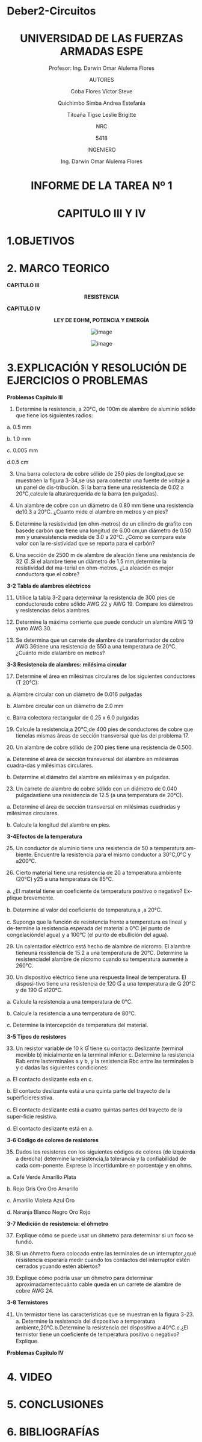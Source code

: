 # Deber2-Circuitos

<div align="center">

# UNIVERSIDAD DE LAS FUERZAS ARMADAS ESPE

Profesor: Ing. Darwin Omar Alulema Flores

AUTORES

Coba Flores Víctor Steve

Quichimbo Simba Andrea Estefania

Titoaña Tigse Leslie Brigitte

NRC
  
5418

INGENIERO

Ing. Darwin Omar Alulema Flores

# INFORME DE LA TAREA Nº 1

# CAPITULO III Y IV 
  
</div>

# 1.OBJETIVOS

# 2. MARCO TEORICO

**CAPITULO III**

<div align="center">

**RESISTENCIA**  
  
</div>

**CAPITULO IV**

<div align="center">
  
**LEY DE EOHM, POTENCIA Y ENERGÍA**
  
![image](https://user-images.githubusercontent.com/84430867/121269033-b69e5480-c884-11eb-9e7e-0ad1bb85f234.png)
  
![image](https://user-images.githubusercontent.com/84430867/121273526-13523d00-c88e-11eb-976d-58fd708909ef.png)

</div>

# **3.EXPLICACIÓN Y RESOLUCIÓN DE EJERCICIOS O PROBLEMAS**

**Problemas Capitulo  III**

1. Determine la resistencia, a 20°C, de 100m de alambre de aluminio sólido que tiene los siguientes radios: 

a. 0.5 mm

b. 1.0 mm

c. 0.005 mm

d.0.5 cm

3. Una barra colectora de cobre sólido de 250 pies de longitud,que se muestraen la ﬁgura 3-34,se usa para conectar una fuente de voltaje a un panel de dis-tribución. Si la barra tiene una resistencia de 0.02 a 20°C,calcule la alturarequerida de la barra (en pulgadas).

5. Un alambre de cobre con un diámetro de 0.80 mm tiene una resistencia de10.3 a 20°C. ¿Cuanto mide el alambre en metros y en pies?

7. Determine la resistividad (en ohm-metros) de un cilindro de graﬁto con basede carbón que tiene una longitud de 6.00 cm,un diámetro de 0.50 mm y unaresistencia medida de 3.0 a 20°C. ¿Cómo se compara este valor con la re-sistividad que se reporta para el carbón?

9. Una sección de 2500 m de alambre de aleación tiene una resistencia de 32  .Si el alambre tiene un diámetro de 1.5 mm,determine la resistividad del ma-terial en ohm-metros. ¿La aleación es mejor conductora que el cobre?

**3-2 Tabla de alambres eléctricos**

11. Utilice la tabla 3-2 para determinar la resistencia de 300 pies de conductoresde cobre sólido AWG 22 y AWG 19. Compare los diámetros y resistencias delos alambres.

13. Determine la máxima corriente que puede conducir un alambre AWG 19 yuno AWG 30.

15. Se determina que un carrete de alambre de transformador de cobre AWG 36tiene una resistencia de 550 a una temperatura de 20°C. ¿Cuánto mide elalambre en metros?

**3-3 Resistencia de alambres: milésima circular**

17. Determine el área en milésimas circulares de los siguientes conductores (T 
20°C):

a. Alambre circular con un diámetro de 0.016 pulgadas

b. Alambre circular con un diámetro de 2.0 mm

c. Barra colectora rectangular de 0.25 x 6.0 pulgadas

19. Calcule la resistencia,a 20°C,de 400 pies de conductores de cobre que tienelas mismas áreas de sección transversal que las del problema 17.

21. Un alambre de cobre sólido de 200 pies tiene una resistencia de 0.500.

a. Determine el área de sección transversal del alambre en milésimas cuadra-das y milésimas circulares.

b. Determine el diámetro del alambre en milésimas y en pulgadas.

23. Un carrete de alambre de cobre sólido con un diámetro de 0.040 pulgadastiene una resistencia de 12.5 (a una temperatura de 20°C).

a. Determine el área de sección transversal en milésimas cuadradas y milésimas circulares.

b. Calcule la longitud del alambre en pies.

**3-4Efectos de la temperatura**

25. Un conductor de aluminio tiene una resistencia de 50 a temperatura am-biente. Encuentre la resistencia para el mismo conductor a 30°C,0°C y a200°C.

27. Cierto material tiene una resistencia de 20 a temperatura ambiente (20°C) y25
a una temperatura de 85°C.

a. ¿El material tiene un coeﬁciente de temperatura positivo o negativo? Ex-plique brevemente.

b. Determine al valor del coeﬁciente de temperatura,a ,a 20°C.

c. Suponga que la función de resistencia frente a temperatura es lineal y de-termine la resistencia esperada del material a 0°C (el punto de congelacióndel agua) y a 100°C (el punto de ebullición del agua).

29. Un calentador eléctrico está hecho de alambre de nicromo. El alambre tieneuna resistencia de 15.2 a una temperatura de 20°C. Determine la resistenciadel alambre de nicromo cuando su temperatura aumente a 260°C.

31. Un dispositivo eléctrico tiene una respuesta lineal de temperatura. El disposi-tivo tiene una resistencia de 120  a una temperatura de  20°C y de 190  a120°C.

a. Calcule la resistencia a una temperatura de 0°C.

b. Calcule la resistencia a una temperatura de 80°C.

c. Determine la intercepción de temperatura del material.

**3-5 Tipos de resistores**

33. Un resistor variable de 10 k  tiene su contacto deslizante (terminal movible b) inicialmente en la terminal inferior c. Determine la resistencia Rab entre lasterminales a y b, y la resistencia Rbc entre las terminales b y c
dadas las siguientes condiciones:

a. El contacto deslizante esta en c.

b. El contacto deslizante está a una quinta parte del trayecto de la superﬁcieresistiva.

c. El contacto deslizante está a cuatro quintas partes del trayecto de la super-ﬁcie resistiva.

d. El contacto deslizante está en a.

**3-6 Código de colores de resistores**

35. Dados los resistores con los siguientes códigos de colores (de izquierda a derecha) determine la resistencia,la tolerancia y la conﬁabilidad de cada com-ponente. Exprese la incertidumbre en porcentaje y en ohms.

a. Café Verde Amarillo Plata

b. Rojo Gris Oro Oro Amarillo

c. Amarillo Violeta Azul Oro

d. Naranja Blanco Negro Oro Rojo

**3-7 Medición de resistencia: el óhmetro**

37. Explique cómo se puede usar un óhmetro para determinar si un foco se fundió.

38. Si un óhmetro fuera colocado entre las terminales de un interruptor,¿qué resistencia esperaría medir cuando los contactos del interruptor estén cerrados ycuando estén abiertos?

39. Explique cómo podría usar un óhmetro para determinar aproximadamentecuánto cable queda en un carrete de alambre de cobre AWG 24.

**3-8 Termistores**

41. Un termistor tiene las características que se muestran en la ﬁgura 3-23.
a. Determine la resistencia del dispositivo a temperatura ambiente,20°C.b.Determine la resistencia del dispositivo a 40°C.c.¿El termistor tiene un coeﬁciente de temperatura positivo o negativo?Explique.

**Problemas Capitulo  IV**

# 4. VIDEO

# 5. CONCLUSIONES

# 6. BIBLIOGRAFÍAS

